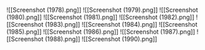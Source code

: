 ![[Screenshot (1978).png]]
![[Screenshot (1979).png]]
![[Screenshot (1980).png]]
![[Screenshot (1981).png]]
![[Screenshot (1982).png]]
![[Screenshot (1983).png]]
![[Screenshot (1984).png]]
![[Screenshot (1985).png]]
![[Screenshot (1986).png]]
![[Screenshot (1987).png]]
![[Screenshot (1988).png]]
![[Screenshot (1990).png]]
